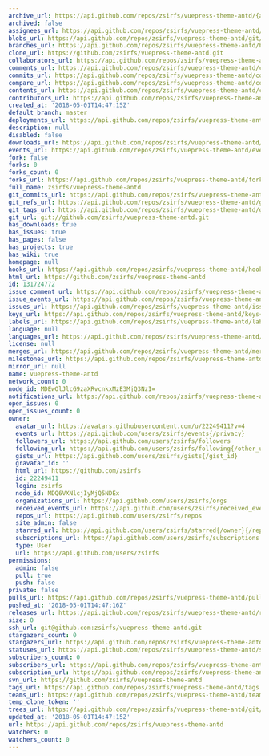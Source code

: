 ```yaml
---
archive_url: https://api.github.com/repos/zsirfs/vuepress-theme-antd/{archive_format}{/ref}
archived: false
assignees_url: https://api.github.com/repos/zsirfs/vuepress-theme-antd/assignees{/user}
blobs_url: https://api.github.com/repos/zsirfs/vuepress-theme-antd/git/blobs{/sha}
branches_url: https://api.github.com/repos/zsirfs/vuepress-theme-antd/branches{/branch}
clone_url: https://github.com/zsirfs/vuepress-theme-antd.git
collaborators_url: https://api.github.com/repos/zsirfs/vuepress-theme-antd/collaborators{/collaborator}
comments_url: https://api.github.com/repos/zsirfs/vuepress-theme-antd/comments{/number}
commits_url: https://api.github.com/repos/zsirfs/vuepress-theme-antd/commits{/sha}
compare_url: https://api.github.com/repos/zsirfs/vuepress-theme-antd/compare/{base}...{head}
contents_url: https://api.github.com/repos/zsirfs/vuepress-theme-antd/contents/{+path}
contributors_url: https://api.github.com/repos/zsirfs/vuepress-theme-antd/contributors
created_at: '2018-05-01T14:47:15Z'
default_branch: master
deployments_url: https://api.github.com/repos/zsirfs/vuepress-theme-antd/deployments
description: null
disabled: false
downloads_url: https://api.github.com/repos/zsirfs/vuepress-theme-antd/downloads
events_url: https://api.github.com/repos/zsirfs/vuepress-theme-antd/events
fork: false
forks: 0
forks_count: 0
forks_url: https://api.github.com/repos/zsirfs/vuepress-theme-antd/forks
full_name: zsirfs/vuepress-theme-antd
git_commits_url: https://api.github.com/repos/zsirfs/vuepress-theme-antd/git/commits{/sha}
git_refs_url: https://api.github.com/repos/zsirfs/vuepress-theme-antd/git/refs{/sha}
git_tags_url: https://api.github.com/repos/zsirfs/vuepress-theme-antd/git/tags{/sha}
git_url: git://github.com/zsirfs/vuepress-theme-antd.git
has_downloads: true
has_issues: true
has_pages: false
has_projects: true
has_wiki: true
homepage: null
hooks_url: https://api.github.com/repos/zsirfs/vuepress-theme-antd/hooks
html_url: https://github.com/zsirfs/vuepress-theme-antd
id: 131724772
issue_comment_url: https://api.github.com/repos/zsirfs/vuepress-theme-antd/issues/comments{/number}
issue_events_url: https://api.github.com/repos/zsirfs/vuepress-theme-antd/issues/events{/number}
issues_url: https://api.github.com/repos/zsirfs/vuepress-theme-antd/issues{/number}
keys_url: https://api.github.com/repos/zsirfs/vuepress-theme-antd/keys{/key_id}
labels_url: https://api.github.com/repos/zsirfs/vuepress-theme-antd/labels{/name}
language: null
languages_url: https://api.github.com/repos/zsirfs/vuepress-theme-antd/languages
license: null
merges_url: https://api.github.com/repos/zsirfs/vuepress-theme-antd/merges
milestones_url: https://api.github.com/repos/zsirfs/vuepress-theme-antd/milestones{/number}
mirror_url: null
name: vuepress-theme-antd
network_count: 0
node_id: MDEwOlJlcG9zaXRvcnkxMzE3MjQ3NzI=
notifications_url: https://api.github.com/repos/zsirfs/vuepress-theme-antd/notifications{?since,all,participating}
open_issues: 0
open_issues_count: 0
owner:
  avatar_url: https://avatars.githubusercontent.com/u/22249411?v=4
  events_url: https://api.github.com/users/zsirfs/events{/privacy}
  followers_url: https://api.github.com/users/zsirfs/followers
  following_url: https://api.github.com/users/zsirfs/following{/other_user}
  gists_url: https://api.github.com/users/zsirfs/gists{/gist_id}
  gravatar_id: ''
  html_url: https://github.com/zsirfs
  id: 22249411
  login: zsirfs
  node_id: MDQ6VXNlcjIyMjQ5NDEx
  organizations_url: https://api.github.com/users/zsirfs/orgs
  received_events_url: https://api.github.com/users/zsirfs/received_events
  repos_url: https://api.github.com/users/zsirfs/repos
  site_admin: false
  starred_url: https://api.github.com/users/zsirfs/starred{/owner}{/repo}
  subscriptions_url: https://api.github.com/users/zsirfs/subscriptions
  type: User
  url: https://api.github.com/users/zsirfs
permissions:
  admin: false
  pull: true
  push: false
private: false
pulls_url: https://api.github.com/repos/zsirfs/vuepress-theme-antd/pulls{/number}
pushed_at: '2018-05-01T14:47:16Z'
releases_url: https://api.github.com/repos/zsirfs/vuepress-theme-antd/releases{/id}
size: 0
ssh_url: git@github.com:zsirfs/vuepress-theme-antd.git
stargazers_count: 0
stargazers_url: https://api.github.com/repos/zsirfs/vuepress-theme-antd/stargazers
statuses_url: https://api.github.com/repos/zsirfs/vuepress-theme-antd/statuses/{sha}
subscribers_count: 0
subscribers_url: https://api.github.com/repos/zsirfs/vuepress-theme-antd/subscribers
subscription_url: https://api.github.com/repos/zsirfs/vuepress-theme-antd/subscription
svn_url: https://github.com/zsirfs/vuepress-theme-antd
tags_url: https://api.github.com/repos/zsirfs/vuepress-theme-antd/tags
teams_url: https://api.github.com/repos/zsirfs/vuepress-theme-antd/teams
temp_clone_token: ''
trees_url: https://api.github.com/repos/zsirfs/vuepress-theme-antd/git/trees{/sha}
updated_at: '2018-05-01T14:47:15Z'
url: https://api.github.com/repos/zsirfs/vuepress-theme-antd
watchers: 0
watchers_count: 0
---
```


